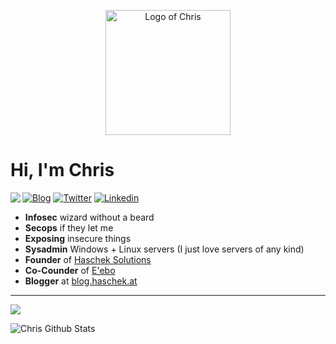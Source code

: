 <p align="center">
 <img width="200px" src="https://pictshare.net/200/o8lpyz.png" align="center" alt="Logo of Chris" />
</p>

# Hi, I'm Chris

<img align="left" src="https://www.pictshare.net/300/6t9wknv70n.jpg">

[![Blog](https://img.shields.io/badge/-blog.haschek.at-222222?style=flat-square&logo=blog&logoColor=white&link=https://twitter.com/geek_at)](https://blog.haschek.at)
[![Twitter](https://img.shields.io/badge/-Twitter-222222?style=flat-square&logo=twitter&logoColor=white&link=https://twitter.com/geek_at)](https://twitter.com/geek_at)
[![Linkedin](https://img.shields.io/badge/-LinkedIn-222222?style=flat-square&logo=Linkedin&logoColor=white&link=https://www.linkedin.com/in/christian-haschek-044a9388/)](https://www.linkedin.com/in/christian-haschek-044a9388/)

- **Infosec** wizard without a beard
- **Secops** if they let me
- **Exposing** insecure things
- **Sysadmin** Windows + Linux servers (I just love servers of any kind)
- **Founder** of [Haschek Solutions](https://github.com/HaschekSolutions)
- **Co-Counder** of [E'ebo](https://eeboworld.com/)
- **Blogger** at [blog.haschek.at](https://blog.haschek.at)


---

![](https://visitor-badge.glitch.me/badge?page_id=geek-at)

![Chris Github Stats](https://github-readme-stats.vercel.app/api?username=geek-at&show_icons=true&title_color=fff&icon_color=79ff97&text_color=9f9f9f&bg_color=151515)


